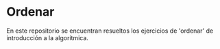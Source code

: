# Ordenar
En este repositorio se encuentran resueltos los ejercicios de 'ordenar' de introducción a la algorítmica.
